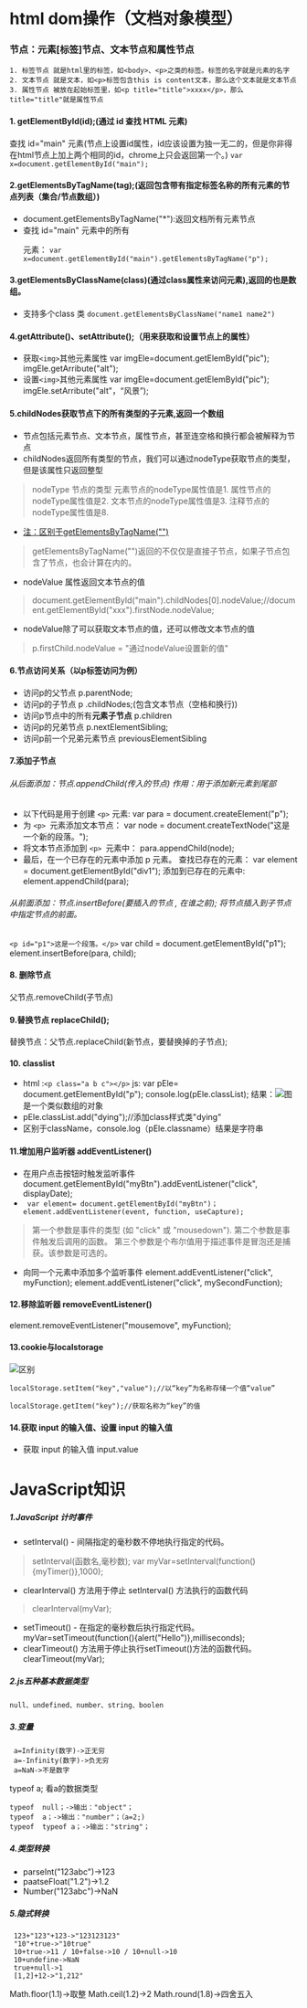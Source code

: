 # html dom操作（文档对象模型）
### 节点：元素[标签]节点、文本节点和属性节点
```
1. 标签节点 就是html里的标签，如<body>、<p>之类的标签。标签的名字就是元素的名字
2. 文本节点 就是文本，如<p>标签包含this is content文本，那么这个文本就是文本节点
3. 属性节点 被放在起始标签里，如<p title="title">xxxx</p>，那么title="title"就是属性节点
```
#### 1. getElementById(id);(通过 id 查找 HTML 元素)
查找 id="main" 元素(节点上设置id属性，id应该设置为独一无二的，但是你非得在html节点上加上两个相同的id，chrome上只会返回第一个。)
`var x=document.getElementById("main");`
#### 2.getElementsByTagName(tag);(返回包含带有指定标签名称的所有元素的节点列表（集合/节点数组）)
- document.getElementsByTagName("*"):返回文档所有元素节点
- 查找 id="main" 元素中的所有 <p> 元素：
`var x=document.getElementById("main").getElementsByTagName("p");` 

#### 3.getElementsByClassName(class)(通过class属性来访问元素),返回的也是数组。
- 支持多个class 类
`document.getElementsByClassName("name1 name2")`
#### 4.getAttribute()、setAttribute();（用来获取和设置节点上的属性）
- 获取`<img>`其他元素属性
    var imgEle=document.getElemById("pic");
    imgEle.getArribute("alt");
- 设置`<img>`其他元素属性
    var imgEle=document.getElemById("pic");
    imgEle.setArribute("alt"，“风景”);
#### 5.childNodes获取节点下的所有类型的子元素,返回一个数组
- 节点包括元素节点、文本节点，属性节点，甚至连空格和换行都会被解释为节点
- childNodes返回所有类型的节点，我们可以通过nodeType获取节点的类型，但是该属性只返回整型
> nodeType 节点的类型
 >元素节点的nodeType属性值是1.
 >属性节点的nodeType属性值是2.
 >文本节点的nodeType属性值是3.
 >注释节点的nodeType属性值是8.

 - <u>注：区别于getElementsByTagName("")</u> 
> getElementsByTagName("")返回的不仅仅是直接子节点，如果子节点包含了节点，也会计算在内的。
>

- nodeValue 属性返回文本节点的值 
> document.getElementById("main").childNodes[0].nodeValue;//document.getElementById("xxx").firstNode.nodeValue;
> 

- nodeValue除了可以获取文本节点的值，还可以修改文本节点的值
> p.firstChild.nodeValue = "通过nodeValue设置新的值"
> 

####  6.节点访问关系（以p标签访问为例）
- 访问p的父节点 p.parentNode;
- 访问p的子节点 p .childNodes;(包含文本节点（空格和换行))
- 访问p节点中的所有**元素子节点** p.children
- 访问p的兄弟节点  p.nextElementSibling;
- 访问p前一个兄弟元素节点 previousElementSibling
#### 7.添加子节点
 ###### 从后面添加：节点.appendChild(传入的节点)  作用：用于添加新元素到尾部 

- 以下代码是用于创建 `<p>` 元素:
 var para = document.createElement("p");
- 为 `<p> `元素添加文本节点：
var node = document.createTextNode("这是一个新的段落。");
-  将文本节点添加到 `<p> `元素中：
para.appendChild(node);
-  最后，在一个已存在的元素中添加 p 元素。
    查找已存在的元素：
    var element = document.getElementById("div1");
    添加到已存在的元素中:
    element.appendChild(para);
 ###### 从前面添加：节点.insertBefore(要插入的节点 , 在谁之前); 将节点插入到子节点中指定节点的前面。 
 `<p id="p1">这是一个段落。</p>`
  var child = document.getElementById("p1");
  element.insertBefore(para, child);
#### 8. 删除节点 
父节点.removeChild(子节点) 
#### 9.替换节点 replaceChild(); 
替换节点：父节点.replaceChild(新节点，要替换掉的子节点);
#### 10. classlist
- html :`<p class="a b c"></p>`
js: var pEle= document.getElementById("p");
 console.log(pEle.classList);
 结果：![图](https://i.loli.net/2019/05/02/5ccae0333b0db.png)
是一个类似数组的对象
- pEle.classList.add("dying");//添加class样式类"dying"
- 区别于className，console.log（pEle.classname）结果是字符串
#### 11.增加用户监听器 addEventListener() 
- 在用户点击按钮时触发监听事件
 document.getElementById("myBtn").addEventListener("click", displayDate);
- ` var element= document.getElementById("myBtn")；`
 ` element.addEventListener(event, function, useCapture);`
>第一个参数是事件的类型 (如 "click" 或 "mousedown"). 
第二个参数是事件触发后调用的函数。 
第三个参数是个布尔值用于描述事件是冒泡还是捕获。该参数是可选的。

- 向同一个元素中添加多个监听事件
 element.addEventListener("click", myFunction);
 element.addEventListener("click", mySecondFunction);
#### 12.移除监听器 removeEventListener() 
  element.removeEventListener("mousemove", myFunction);
#### 13.cookie与localstorage
![区别](https://i.loli.net/2019/05/04/5ccd90fae2d9e.png)
```
localStorage.setItem("key","value");//以“key”为名称存储一个值“value”

localStorage.getItem("key");//获取名称为“key”的值
```
#### 14.获取 input 的输入值、设置 input 的输入值
 - 获取 input 的输入值  input.value
# JavaScript知识 
##### 1.JavaScript 计时事件
 -  setInterval() - 间隔指定的毫秒数不停地执行指定的代码。
 > setInterval(函数名,毫秒数);
 > var myVar=setInterval(function(){myTimer()},1000);
 >

- clearInterval() 方法用于停止 setInterval() 方法执行的函数代码
>clearInterval(myVar);
>

- setTimeout() - 在指定的毫秒数后执行指定代码。
   myVar=setTimeout(function(){alert("Hello")},milliseconds); 
- clearTimeout() 方法用于停止执行setTimeout()方法的函数代码。
     clearTimeout(myVar);

##### 2.js五种基本数据类型
```
null、undefined、number、string、boolen
```
##### 3.变量
```
 a=Infinity(数字)->正无穷
 a=-Infinity(数字)->负无穷
 a=NaN->不是数字
```
typeof a; 看a的数据类型
```
typeof  null；->输出："object"；
typeof  a；->输出："number"；（a=2;)
typeof  typeof a；->输出："string"；
```
##### 4.类型转换
- parseInt("123abc")->123
- paatseFloat("1.2")->1.2
- Number("123abc")->NaN
##### 5.隐式转换
```
 123+"123"+123->"123123123"
 "10"+true->"10true"
 10+true->11 / 10+false->10 / 10+null->10
 10+undefine->NaN
 true+null->1
 [1,2]+12->"1,212"
```
Math.floor(1.1)->取整
Math.ceil(1.2)->2
Math.round(1.8)->四舍五入

